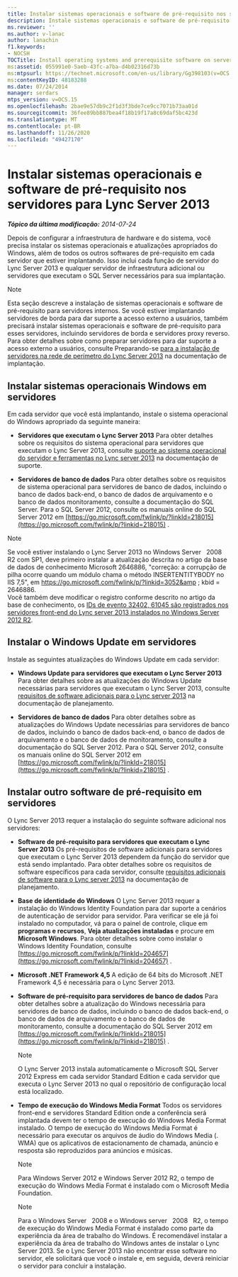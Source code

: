 ```yaml
---
title: Instalar sistemas operacionais e software de pré-requisito nos servidores
description: Instale sistemas operacionais e software de pré-requisito em servidores.
ms.reviewer: ''
ms.author: v-lanac
author: lanachin
f1.keywords:
- NOCSH
TOCTitle: Install operating systems and prerequisite software on servers
ms:assetid: 055991e0-5aeb-43fc-a7ba-d4b02316d73b
ms:mtpsurl: https://technet.microsoft.com/en-us/library/Gg398103(v=OCS.15)
ms:contentKeyID: 48183288
ms.date: 07/24/2014
manager: serdars
mtps_version: v=OCS.15
ms.openlocfilehash: 2bae9e57db9c2f1d3f3bde7ce9cc7071b73aa01d
ms.sourcegitcommit: 36fee89bb887bea4f18b19f17a8c69daf5bc423d
ms.translationtype: MT
ms.contentlocale: pt-BR
ms.lasthandoff: 11/26/2020
ms.locfileid: "49427170"
---
```

# <a name="install-operating-systems-and-prerequisite-software-on-servers-for-lync-server-2013"></a>Instalar sistemas operacionais e software de pré-requisito nos servidores para Lync Server 2013

<div data-xmlns="http://www.w3.org/1999/xhtml">

<div class="topic" data-xmlns="http://www.w3.org/1999/xhtml" data-msxsl="urn:schemas-microsoft-com:xslt" data-cs="https://msdn.microsoft.com/">

<div data-asp="https://msdn2.microsoft.com/asp">



</div>

<div id="mainSection">

<div id="mainBody">

<span> </span>

_**Tópico da última modificação:** 2014-07-24_

Depois de configurar a infraestrutura de hardware e do sistema, você precisa instalar os sistemas operacionais e atualizações apropriados do Windows, além de todos os outros softwares de pré-requisito em cada servidor que estiver implantando. Isso inclui cada função de servidor do Lync Server 2013 e qualquer servidor de infraestrutura adicional ou servidores que executam o SQL Server necessários para sua implantação.

<div>


> [!NOTE]
> Esta seção descreve a instalação de sistemas operacionais e software de pré-requisito para servidores internos. Se você estiver implantando servidores de borda para dar suporte a acesso externo a usuários, também precisará instalar sistemas operacionais e software de pré-requisito para esses servidores, incluindo servidores de borda e servidores proxy reverso. Para obter detalhes sobre como preparar servidores para dar suporte a acesso externo a usuários, consulte Preparando-se <A href="lync-server-2013-preparing-for-installation-of-servers-in-the-perimeter-network.md">para a instalação de servidores na rede de perímetro do Lync Server 2013</A> na documentação de implantação.



</div>

<div>

## <a name="install-windows-operating-systems-on-servers"></a>Instalar sistemas operacionais Windows em servidores

Em cada servidor que você está implantando, instale o sistema operacional do Windows apropriado da seguinte maneira:

  - **Servidores que executam o Lync Server 2013**   Para obter detalhes sobre os requisitos do sistema operacional para servidores que executam o Lync Server 2013, consulte [suporte ao sistema operacional do servidor e ferramentas no Lync server 2013](lync-server-2013-server-and-tools-operating-system-support.md) na documentação de suporte.

  - **Servidores de banco de dados**   Para obter detalhes sobre os requisitos de sistema operacional para servidores de banco de dados, incluindo o banco de dados back-end, o banco de dados de arquivamento e o banco de dados monitoramento, consulte a documentação do SQL Server. Para o SQL Server 2012, consulte os manuais online do SQL Server 2012 em [https://go.microsoft.com/fwlink/p/?linkId=218015](https://go.microsoft.com/fwlink/p/?linkid=218015) .

<div>


> [!NOTE]
> Se você estiver instalando o Lync Server 2013 no Windows Server &nbsp; 2008 &nbsp; R2 com SP1, deve primeiro instalar a atualização descrita no artigo da base de dados de conhecimento Microsoft 2646886, "correção: a corrupção de pilha ocorre quando um módulo chama o método INSERTENTITYBODY no IIS 7,5", em <A class=uri href="https://go.microsoft.com/fwlink/p/?linkid=3052%26kbid=2646886"> https://go.microsoft.com/fwlink/p/?linkid=3052&amp ; kbid = 2646886</A>.<BR>Você também deve modificar o registro conforme descrito no artigo da base de conhecimento, os <A href="https://go.microsoft.com/fwlink/p/?linkid=506893">IDs de evento 32402, 61045 são registrados nos servidores front-end do Lync server 2013 instalados no Windows Server 2012 R2</A>.



</div>

</div>

<div>

## <a name="install-windows-update-on-servers"></a>Instalar o Windows Update em servidores

Instale as seguintes atualizações do Windows Update em cada servidor:

  - **Windows Update para servidores que executam o Lync Server 2013**   Para obter detalhes sobre as atualizações do Windows Update necessárias para servidores que executam o Lync Server 2013, consulte [requisitos de software adicionais para o Lync server 2013](lync-server-2013-additional-software-requirements.md) na documentação de planejamento.

  - **Servidores de banco de dados**   Para obter detalhes sobre as atualizações do Windows Update necessárias para servidores de banco de dados, incluindo o banco de dados back-end, o banco de dados de arquivamento e o banco de dados de monitoramento, consulte a documentação do SQL Server 2012. Para o SQL Server 2012, consulte os manuais online do SQL Server 2012 em [https://go.microsoft.com/fwlink/p/?linkId=218015](https://go.microsoft.com/fwlink/p/?linkid=218015) .

</div>

<div>

## <a name="install-other-prerequisite-software-on-servers"></a>Instalar outro software de pré-requisito em servidores

O Lync Server 2013 requer a instalação do seguinte software adicional nos servidores:

  - **Software de pré-requisito para servidores que executam o Lync Server 2013**   Os pré-requisitos de software adicionais para servidores que executam o Lync Server 2013 dependem da função do servidor que está sendo implantado. Para obter detalhes sobre os requisitos de software específicos para cada servidor, consulte [requisitos adicionais de software para o Lync server 2013](lync-server-2013-additional-software-requirements.md) na documentação de planejamento.

  - **Base de identidade do Windows**   O Lync Server 2013 requer a instalação do Windows Identity Foundation para dar suporte a cenários de autenticação de servidor para servidor. Para verificar se ele já foi instalado no computador, vá para o painel de controle, clique em **programas e recursos**, **Veja atualizações instaladas** e procure em **Microsoft Windows**. Para obter detalhes sobre como instalar o Windows Identity Foundation, consulte [https://go.microsoft.com/fwlink/p/?linkId=204657](https://go.microsoft.com/fwlink/p/?linkid=204657) .

  - **Microsoft .NET Framework 4,5**   A edição de 64 bits do Microsoft .NET Framework 4,5 é necessária para o Lync Server 2013.

  - **Software de pré-requisito para servidores de banco de dados**   Para obter detalhes sobre a atualização do Windows necessária para servidores de banco de dados, incluindo o banco de dados back-end, o banco de dados de arquivamento e o banco de dados de monitoramento, consulte a documentação do SQL Server 2012 em [https://go.microsoft.com/fwlink/p/?linkId=218015](https://go.microsoft.com/fwlink/p/?linkid=218015) .
    
    <div>
    

    > [!NOTE]
    > O Lync Server 2013 instala automaticamente o Microsoft SQL Server 2012 Express em cada servidor Standard Edition e cada servidor que executa o Lync Server 2013 no qual o repositório de configuração local está localizado.

    
    </div>

  - **Tempo de execução do Windows Media Format**   Todos os servidores front-end e servidores Standard Edition onde a conferência será implantada devem ter o tempo de execução do Windows Media Format instalado. O tempo de execução do Windows Media Format é necessário para executar os arquivos de áudio do Windows Media (. WMA) que os aplicativos de estacionamento de chamada, anúncio e resposta são reproduzidos para anúncios e músicas.
    
    <div>
    

    > [!NOTE]
    > Para Windows Server 2012 e Windows Server 2012 R2, o tempo de execução do Windows Media Format é instalado com o Microsoft Media Foundation.

    
    </div>
    
    <div>
    

    > [!NOTE]
    > Para o Windows Server &nbsp; 2008 e o Windows server &nbsp; 2008 &nbsp; R2, o tempo de execução do Windows Media Format é instalado como parte da experiência da área de trabalho do Windows. É recomendável instalar a experiência da área de trabalho do Windows antes de instalar o Lync Server 2013. Se o Lync Server 2013 não encontrar esse software no servidor, ele solicitará que você o instale e, em seguida, deverá reiniciar o servidor para concluir a instalação.

    
    </div>

</div>

</div>

<span> </span>

</div>

</div>

</div>

